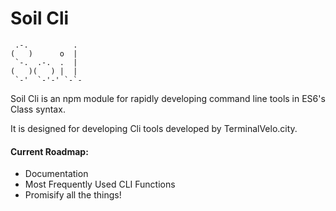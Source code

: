 Soil Cli
=====

```
 .-.          .
(   )      o  |
 `-.  .-.  .  |
(   )(   ) |  |
 `-'  `-'-' `-`-
 ```

Soil Cli is an npm module for rapidly developing command line tools in ES6's Class syntax.

It is designed for developing Cli tools developed by TerminalVelo.city.

#### Current Roadmap:

- Documentation
- Most Frequently Used CLI Functions
- Promisify all the things!


